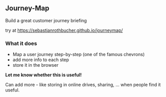 ## Journey-Map

Build a great customer journey briefing

try at https://sebastianrothbucher.github.io/journeymap/

### What it does

- Map a user journey step-by-step (one of the famous chevrons)
- add more info to each step
- store it in the browser

**Let me know whether this is useful!**

Can add more - like storing in online drives, sharing, ... when people find it useful.
